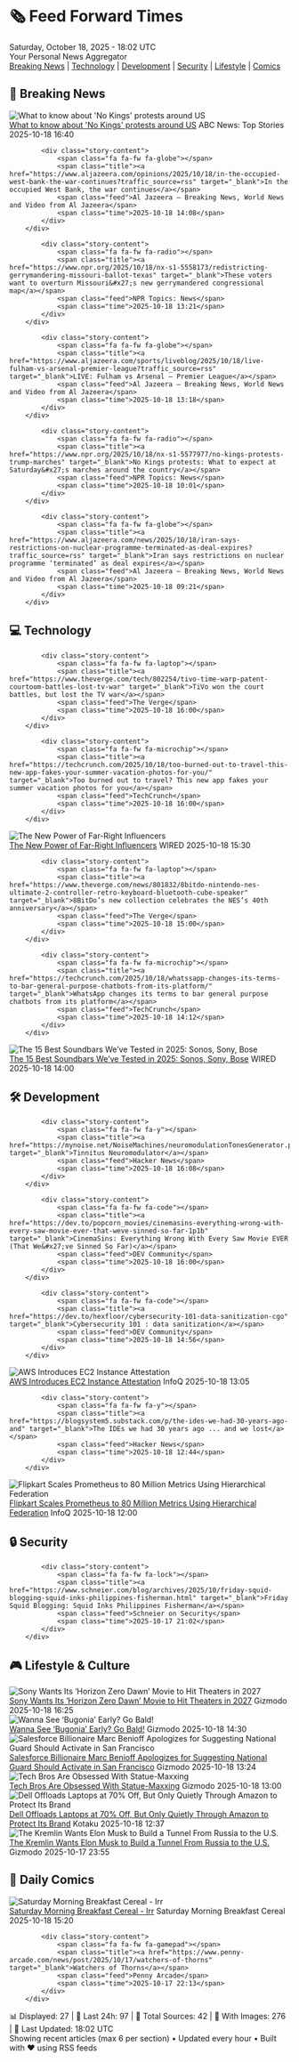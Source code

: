 <!-- Processing 54 RSS feeds at 2025-10-18 18:02:11 UTC -->
<!-- Processing: Saturday Morning Breakfast Cereal -->
<!-- Processing: Dilbert -->
<!-- Processing: Dinosaur Comics -->
<!-- Processing: CNN Top Stories -->
<!-- Processing: NPR News -->
<!-- Processing: Reuters Top News -->
<!-- Processing: Associated Press Breaking -->
<!-- Processing: NBC News Breaking -->
<!-- Processing: The Verge -->
<!-- Processing: Slashdot -->
<!-- Processing: Hacker News -->
<!-- Processing: StackOverflow Blog -->
<!-- Processing: It's FOSS -->
<!-- Processing: OMG! Ubuntu -->
<!-- Processing: DistroWatch -->
<!-- Processing: Ubuntu Blog -->
<!-- Processing: GitLab Blog -->
<!-- Processing: InfoQ -->
<!-- Processing: DZone -->
<!-- Processing: Coding Horror -->
<!-- Processing: The Pragmatic Engineer -->
<!-- Processing: Lifehacker -->
<!-- Processing: Gizmodo -->
<!-- Processing: Kotaku -->
<!-- Processing: Krebs on Security -->
<!-- Generated 3 new posts out of 25 feeds processed -->
<div class="newspaper-header">
    <h1 class="newspaper-title">🗞️ Feed Forward Times</h1>
    <div class="newspaper-date">Saturday, October 18, 2025 - 18:02 UTC</div>
    <div class="newspaper-subtitle">Your Personal News Aggregator</div>
</div>

<div class="newspaper-nav">
    <a href="#breaking">Breaking News</a> |
    <a href="#tech">Technology</a> |
    <a href="#dev">Development</a> |
    <a href="#security">Security</a> |
    <a href="#lifestyle">Lifestyle</a> |
    <a href="#webcomics">Comics</a>
</div>

<div class="news-section breaking-news" id="breaking">
<h2 class="section-header">🚨 Breaking News</h2>
<div class="stories-container">
<div class="story">
            <img src="https://s.abcnews.com/images/US/no-kings-dc-rt-jt-251018_1760803920526_hpMain_4x3t_384.jpg" alt="What to know about &#x27;No Kings&#x27; protests around US" class="story-image" loading="lazy" onerror="this.style.display='none'">
            <div class="story-content">
                <span class="fa fa-fw fa-tv"></span>
                <span class="title"><a href="https://abcnews.go.com/Politics/nationwide-kings-rallies-set-protest-trump/story?id=126611770" target="_blank">What to know about &#x27;No Kings&#x27; protests around US</a></span>
                <span class="feed">ABC News: Top Stories</span>
                <span class="time">2025-10-18 16:40</span>
            </div>
        </div>
<div class="story">
            
            <div class="story-content">
                <span class="fa fa-fw fa-globe"></span>
                <span class="title"><a href="https://www.aljazeera.com/opinions/2025/10/18/in-the-occupied-west-bank-the-war-continues?traffic_source=rss" target="_blank">In the occupied West Bank, the war continues</a></span>
                <span class="feed">Al Jazeera – Breaking News, World News and Video from Al Jazeera</span>
                <span class="time">2025-10-18 14:08</span>
            </div>
        </div>
<div class="story">
            
            <div class="story-content">
                <span class="fa fa-fw fa-radio"></span>
                <span class="title"><a href="https://www.npr.org/2025/10/18/nx-s1-5558173/redistricting-gerrymandering-missouri-ballot-texas" target="_blank">These voters want to overturn Missouri&#x27;s new gerrymandered congressional map</a></span>
                <span class="feed">NPR Topics: News</span>
                <span class="time">2025-10-18 13:21</span>
            </div>
        </div>
<div class="story">
            
            <div class="story-content">
                <span class="fa fa-fw fa-globe"></span>
                <span class="title"><a href="https://www.aljazeera.com/sports/liveblog/2025/10/18/live-fulham-vs-arsenal-premier-league?traffic_source=rss" target="_blank">LIVE: Fulham vs Arsenal – Premier League</a></span>
                <span class="feed">Al Jazeera – Breaking News, World News and Video from Al Jazeera</span>
                <span class="time">2025-10-18 13:18</span>
            </div>
        </div>
<div class="story">
            
            <div class="story-content">
                <span class="fa fa-fw fa-radio"></span>
                <span class="title"><a href="https://www.npr.org/2025/10/18/nx-s1-5577977/no-kings-protests-trump-marches" target="_blank">No Kings protests: What to expect at Saturday&#x27;s marches around the country</a></span>
                <span class="feed">NPR Topics: News</span>
                <span class="time">2025-10-18 10:01</span>
            </div>
        </div>
<div class="story">
            
            <div class="story-content">
                <span class="fa fa-fw fa-globe"></span>
                <span class="title"><a href="https://www.aljazeera.com/news/2025/10/18/iran-says-restrictions-on-nuclear-programme-terminated-as-deal-expires?traffic_source=rss" target="_blank">Iran says restrictions on nuclear programme ‘terminated’ as deal expires</a></span>
                <span class="feed">Al Jazeera – Breaking News, World News and Video from Al Jazeera</span>
                <span class="time">2025-10-18 09:21</span>
            </div>
        </div>
</div>
</div>
<div class="news-section tech-news" id="tech">
<h2 class="section-header">💻 Technology</h2>
<div class="stories-container">
<div class="story">
            
            <div class="story-content">
                <span class="fa fa-fw fa-laptop"></span>
                <span class="title"><a href="https://www.theverge.com/tech/802254/tivo-time-warp-patent-courtoom-battles-lost-tv-war" target="_blank">TiVo won the court battles, but lost the TV war</a></span>
                <span class="feed">The Verge</span>
                <span class="time">2025-10-18 16:00</span>
            </div>
        </div>
<div class="story">
            
            <div class="story-content">
                <span class="fa fa-fw fa-microchip"></span>
                <span class="title"><a href="https://techcrunch.com/2025/10/18/too-burned-out-to-travel-this-new-app-fakes-your-summer-vacation-photos-for-you/" target="_blank">Too burned out to travel? This new app fakes your summer vacation photos for you</a></span>
                <span class="feed">TechCrunch</span>
                <span class="time">2025-10-18 16:00</span>
            </div>
        </div>
<div class="story">
            <img src="https://media.wired.com/photos/68ed77d22e2c9b45248c9113/master/pass/Uncanny_Valley_GettyImages-912015482.jpg" alt="The New Power of Far-Right Influencers" class="story-image" loading="lazy" onerror="this.style.display='none'">
            <div class="story-content">
                <span class="fa fa-fw fa-bolt"></span>
                <span class="title"><a href="https://www.wired.com/story/uncanny-valley-podcast-the-new-power-of-far-right-influencers/" target="_blank">The New Power of Far-Right Influencers</a></span>
                <span class="feed">WIRED</span>
                <span class="time">2025-10-18 15:30</span>
            </div>
        </div>
<div class="story">
            
            <div class="story-content">
                <span class="fa fa-fw fa-laptop"></span>
                <span class="title"><a href="https://www.theverge.com/news/801832/8bitdo-nintendo-nes-ultimate-2-controller-retro-keyboard-bluetooth-cube-speaker" target="_blank">8BitDo’s new collection celebrates the NES’s 40th anniversary</a></span>
                <span class="feed">The Verge</span>
                <span class="time">2025-10-18 15:00</span>
            </div>
        </div>
<div class="story">
            
            <div class="story-content">
                <span class="fa fa-fw fa-microchip"></span>
                <span class="title"><a href="https://techcrunch.com/2025/10/18/whatssapp-changes-its-terms-to-bar-general-purpose-chatbots-from-its-platform/" target="_blank">WhatsApp changes its terms to bar general purpose chatbots from its platform</a></span>
                <span class="feed">TechCrunch</span>
                <span class="time">2025-10-18 14:12</span>
            </div>
        </div>
<div class="story">
            <img src="https://media.wired.com/photos/683a532212003ad844092c4b/master/pass/Best%20Soundbar%20Update.png" alt="The 15 Best Soundbars We’ve Tested in 2025: Sonos, Sony, Bose" class="story-image" loading="lazy" onerror="this.style.display='none'">
            <div class="story-content">
                <span class="fa fa-fw fa-bolt"></span>
                <span class="title"><a href="https://www.wired.com/gallery/best-soundbars/" target="_blank">The 15 Best Soundbars We’ve Tested in 2025: Sonos, Sony, Bose</a></span>
                <span class="feed">WIRED</span>
                <span class="time">2025-10-18 14:00</span>
            </div>
        </div>
</div>
</div>
<div class="news-section dev-news" id="dev">
<h2 class="section-header">🛠️ Development</h2>
<div class="stories-container">
<div class="story">
            
            <div class="story-content">
                <span class="fa fa-fw fa-y"></span>
                <span class="title"><a href="https://mynoise.net/NoiseMachines/neuromodulationTonesGenerator.php" target="_blank">Tinnitus Neuromodulator</a></span>
                <span class="feed">Hacker News</span>
                <span class="time">2025-10-18 16:08</span>
            </div>
        </div>
<div class="story">
            
            <div class="story-content">
                <span class="fa fa-fw fa-code"></span>
                <span class="title"><a href="https://dev.to/popcorn_movies/cinemasins-everything-wrong-with-every-saw-movie-ever-that-weve-sinned-so-far-1p1b" target="_blank">CinemaSins: Everything Wrong With Every Saw Movie EVER (That We&#x27;ve Sinned So Far)</a></span>
                <span class="feed">DEV Community</span>
                <span class="time">2025-10-18 16:00</span>
            </div>
        </div>
<div class="story">
            
            <div class="story-content">
                <span class="fa fa-fw fa-code"></span>
                <span class="title"><a href="https://dev.to/hexfloor/cybersecurity-101-data-sanitization-cgo" target="_blank">Cybersecurity 101 : data sanitization</a></span>
                <span class="feed">DEV Community</span>
                <span class="time">2025-10-18 14:56</span>
            </div>
        </div>
<div class="story">
            <img src="https://res.infoq.com/news/2025/10/ec2-instance-attestation/en/headerimage/generatedHeaderImage-1759684151123.jpg" alt="AWS Introduces EC2 Instance Attestation" class="story-image" loading="lazy" onerror="this.style.display='none'">
            <div class="story-content">
                <span class="fa fa-fw fa-info-circle"></span>
                <span class="title"><a href="https://www.infoq.com/news/2025/10/ec2-instance-attestation/?utm_campaign=infoq_content&utm_source=infoq&utm_medium=feed&utm_term=global" target="_blank">AWS Introduces EC2 Instance Attestation</a></span>
                <span class="feed">InfoQ</span>
                <span class="time">2025-10-18 13:05</span>
            </div>
        </div>
<div class="story">
            
            <div class="story-content">
                <span class="fa fa-fw fa-y"></span>
                <span class="title"><a href="https://blogsystem5.substack.com/p/the-ides-we-had-30-years-ago-and" target="_blank">The IDEs we had 30 years ago ... and we lost</a></span>
                <span class="feed">Hacker News</span>
                <span class="time">2025-10-18 12:44</span>
            </div>
        </div>
<div class="story">
            <img src="https://res.infoq.com/news/2025/10/flipkart-prometheus-80million/en/headerimage/generatedHeaderImage-1759933956727.jpg" alt="Flipkart Scales Prometheus to 80 Million Metrics Using Hierarchical Federation" class="story-image" loading="lazy" onerror="this.style.display='none'">
            <div class="story-content">
                <span class="fa fa-fw fa-info-circle"></span>
                <span class="title"><a href="https://www.infoq.com/news/2025/10/flipkart-prometheus-80million/?utm_campaign=infoq_content&utm_source=infoq&utm_medium=feed&utm_term=global" target="_blank">Flipkart Scales Prometheus to 80 Million Metrics Using Hierarchical Federation</a></span>
                <span class="feed">InfoQ</span>
                <span class="time">2025-10-18 12:00</span>
            </div>
        </div>
</div>
</div>
<div class="news-section security-news" id="security">
<h2 class="section-header">🔒 Security</h2>
<div class="stories-container">
<div class="story">
            
            <div class="story-content">
                <span class="fa fa-fw fa-lock"></span>
                <span class="title"><a href="https://www.schneier.com/blog/archives/2025/10/friday-squid-blogging-squid-inks-philippines-fisherman.html" target="_blank">Friday Squid Blogging: Squid Inks Philippines Fisherman</a></span>
                <span class="feed">Schneier on Security</span>
                <span class="time">2025-10-17 21:02</span>
            </div>
        </div>
</div>
</div>
<div class="news-section lifestyle-news" id="lifestyle">
<h2 class="section-header">🎮 Lifestyle & Culture</h2>
<div class="stories-container">
<div class="story">
            <img src="https://gizmodo.com/app/uploads/2025/10/horizon-fw-1280x853.jpg" alt="Sony Wants Its ‘Horizon Zero Dawn’ Movie to Hit Theaters in 2027" class="story-image" loading="lazy" onerror="this.style.display='none'">
            <div class="story-content">
                <span class="fa fa-fw fa-computer"></span>
                <span class="title"><a href="https://gizmodo.com/sony-wants-its-horizon-zero-dawn-movie-to-hit-theaters-in-2027-2000673716" target="_blank">Sony Wants Its ‘Horizon Zero Dawn’ Movie to Hit Theaters in 2027</a></span>
                <span class="feed">Gizmodo</span>
                <span class="time">2025-10-18 16:25</span>
            </div>
        </div>
<div class="story">
            <img src="https://gizmodo.com/app/uploads/2025/08/Bugonia-Yorgos-Lanthimos-Emma-Stone-1280x853.jpg" alt="Wanna See ‘Bugonia’ Early? Go Bald!" class="story-image" loading="lazy" onerror="this.style.display='none'">
            <div class="story-content">
                <span class="fa fa-fw fa-computer"></span>
                <span class="title"><a href="https://gizmodo.com/wanna-see-bugonia-early-go-bald-2000673884" target="_blank">Wanna See ‘Bugonia’ Early? Go Bald!</a></span>
                <span class="feed">Gizmodo</span>
                <span class="time">2025-10-18 14:30</span>
            </div>
        </div>
<div class="story">
            <img src="https://gizmodo.com/app/uploads/2024/02/9515a531afb1b893a4a9eaef175bb25e-1024x575.jpg" alt="Salesforce Billionaire Marc Benioff Apologizes for Suggesting National Guard Should Activate in San Francisco" class="story-image" loading="lazy" onerror="this.style.display='none'">
            <div class="story-content">
                <span class="fa fa-fw fa-computer"></span>
                <span class="title"><a href="https://gizmodo.com/salesforce-benioff-apologizes-about-national-guard-2000673833" target="_blank">Salesforce Billionaire Marc Benioff Apologizes for Suggesting National Guard Should Activate in San Francisco</a></span>
                <span class="feed">Gizmodo</span>
                <span class="time">2025-10-18 13:24</span>
            </div>
        </div>
<div class="story">
            <img src="https://gizmodo.com/app/uploads/2025/10/elon_statue-1280x853.jpg" alt="Tech Bros Are Obsessed With Statue-Maxxing" class="story-image" loading="lazy" onerror="this.style.display='none'">
            <div class="story-content">
                <span class="fa fa-fw fa-computer"></span>
                <span class="title"><a href="https://gizmodo.com/tech-bros-are-obsessed-with-statue-maxxing-2000673718" target="_blank">Tech Bros Are Obsessed With Statue-Maxxing</a></span>
                <span class="feed">Gizmodo</span>
                <span class="time">2025-10-18 13:00</span>
            </div>
        </div>
<div class="story">
            <img src="https://kotaku.com/app/uploads/2025/10/dell-laptop-cat-1280x853.jpg" alt="Dell Offloads Laptops at 70% Off, But Only Quietly Through Amazon to Protect Its Brand" class="story-image" loading="lazy" onerror="this.style.display='none'">
            <div class="story-content">
                <span class="fa fa-fw fa-gamepad"></span>
                <span class="title"><a href="https://kotaku.com/dell-offloads-laptops-at-70-off-but-only-quietly-through-amazon-to-protect-its-brand-2000636918" target="_blank">Dell Offloads Laptops at 70% Off, But Only Quietly Through Amazon to Protect Its Brand</a></span>
                <span class="feed">Kotaku</span>
                <span class="time">2025-10-18 12:37</span>
            </div>
        </div>
<div class="story">
            <img src="https://gizmodo.com/app/uploads/2024/11/elon-musk-win-1024x681.jpg" alt="The Kremlin Wants Elon Musk to Build a Tunnel From Russia to the U.S." class="story-image" loading="lazy" onerror="this.style.display='none'">
            <div class="story-content">
                <span class="fa fa-fw fa-computer"></span>
                <span class="title"><a href="https://gizmodo.com/the-kremlin-wants-elon-musk-to-build-a-tunnel-from-russia-to-the-u-s-2000673752" target="_blank">The Kremlin Wants Elon Musk to Build a Tunnel From Russia to the U.S.</a></span>
                <span class="feed">Gizmodo</span>
                <span class="time">2025-10-17 23:55</span>
            </div>
        </div>
</div>
</div>
<div class="news-section webcomics-section" id="webcomics">
<h2 class="section-header">🎨 Daily Comics</h2>
<div class="stories-container">
<div class="story">
            <img src="https://www.smbc-comics.com/comics/1760733278-20251018.png" alt="Saturday Morning Breakfast Cereal - Irr" class="story-image" loading="lazy" onerror="this.style.display='none'">
            <div class="story-content">
                <span class="fa fa-fw fa-smile"></span>
                <span class="title"><a href="https://www.smbc-comics.com/comic/irr" target="_blank">Saturday Morning Breakfast Cereal - Irr</a></span>
                <span class="feed">Saturday Morning Breakfast Cereal</span>
                <span class="time">2025-10-18 15:20</span>
            </div>
        </div>
<div class="story">
            
            <div class="story-content">
                <span class="fa fa-fw fa-gamepad"></span>
                <span class="title"><a href="https://www.penny-arcade.com/news/post/2025/10/17/watchers-of-thorns" target="_blank">Watchers of Thorns</a></span>
                <span class="feed">Penny Arcade</span>
                <span class="time">2025-10-17 22:13</span>
            </div>
        </div>
</div>
</div>

<div class="newspaper-footer">
    <div class="stats">
        📊 Displayed: 27 | 📅 Last 24h: 97 | 📡 Total Sources: 42 | 📸 With Images: 276 |
        🔄 Last Updated: 18:02 UTC
    </div>
    <div class="footer-note">
        Showing recent articles (max 6 per section) • Updated every hour • Built with ❤️ using RSS feeds
    </div>
</div>
